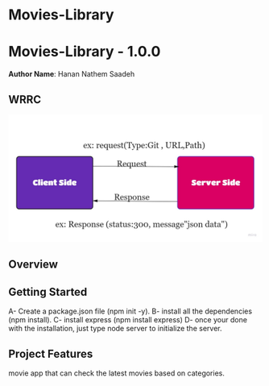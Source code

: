 # Movies-Library
# Movies-Library - 1.0.0

**Author Name**: Hanan Nathem Saadeh

## WRRC
![image](WRRC.jpg)
## Overview
## Getting Started
A- Create a package.json file  (npm init -y).
B- install all the dependencies  (npm install).
C- install express (npm install express)
D- once your done with the installation, just type node server to initialize the server.
## Project Features
movie app that can check the latest movies based on categories.


